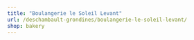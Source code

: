 ```yaml
---
title: "Boulangerie le Soleil Levant"
url: /deschambault-grondines/boulangerie-le-soleil-levant/
shop: bakery
---
```

